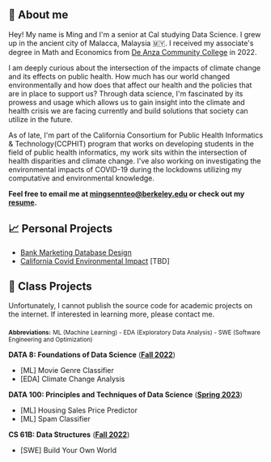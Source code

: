 ---
---

## 👋 About me

Hey! My name is Ming and I'm a senior at Cal studying Data Science. I grew up in the ancient city of Malacca, Malaysia 🇲🇾. I received my associate's degree in Math and Economics from [De Anza Community College](https://www.deanza.edu/) in 2022.

I am deeply curious about the intersection of the impacts of climate change and its effects on public health. How much has our world changed environmentally and how does that affect our health and the policies that are in place to support us? Through data science, I'm fascinated by its prowess and usage which allows us to gain insight into the climate and health crisis we are facing currently and build solutions that society can utilize in the future.

As of late, I'm part of the California Consortium for Public Health Informatics & Technology(CCPHIT) program that works on developing students in the field of public health informatics, my work sits within the intersection of health disparities and climate change. I've also working on investigating the environmental impacts of COVID-19 during the lockdowns utilizing my computative and environmental knowledge.

**Feel free to email me at <a href="mailto:mingsennteo@berkeley.edu">mingsennteo@berkeley.edu</a> or check out my [resume](https://docs.google.com/document/d/1laZB935c4CFHYRffg4BDmahkLzfhLBQLzCIWJ81t824/edit?usp=sharing).**

## 📈 Personal Projects

- [Bank Marketing Database Design](https://github.com/MSTeo01/Bank-Marketing-Database-Design)
- [California Covid Environmental Impact]() [TBD]
  
## 🐼 Class Projects

Unfortunately, I cannot publish the source code for academic projects on the internet. If interested in learning more, please contact me.

<sub><b>Abbreviations:</b></sub> <sub>ML (Machine Learning) - EDA (Exploratory Data Analysis) - SWE (Software Engineering and Optimization)</sub>

**DATA 8: Foundations of Data Science** ([**Fall 2022**](http://data8.org/fa22))<br>
- [ML] Movie Genre Classifier<br>
- [EDA] Climate Change Analysis<br>

**DATA 100: Principles and Techniques of Data Science** ([**Spring 2023**](https://ds100.org/sp23/))<br>
- [ML] Housing Sales Price Predictor<br>
- [ML] Spam Classifier 

**CS 61B: Data Structures** ([**Fall 2022**](https://fa22.datastructur.es/))<br>
- [SWE] Build Your Own World<br>
